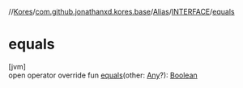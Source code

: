 //[Kores](../../../../index.md)/[com.github.jonathanxd.kores.base](../../index.md)/[Alias](../index.md)/[INTERFACE](index.md)/[equals](equals.md)

# equals

[jvm]\
open operator override fun [equals](equals.md)(other: [Any](https://kotlinlang.org/api/latest/jvm/stdlib/kotlin/-any/index.html)?): [Boolean](https://kotlinlang.org/api/latest/jvm/stdlib/kotlin/-boolean/index.html)

